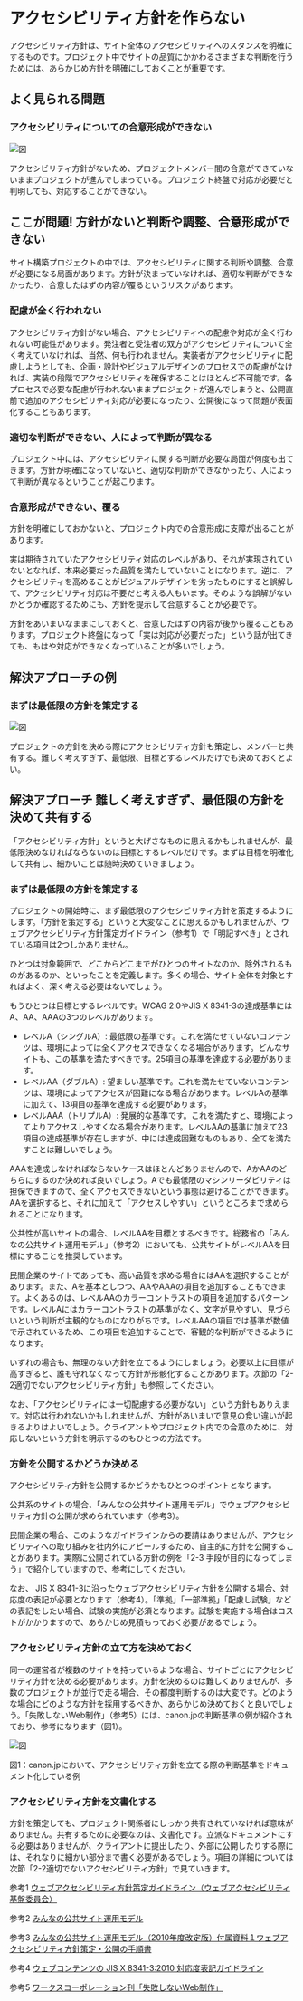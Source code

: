 # アクセシビリティ方針を作らない

アクセシビリティ方針は、サイト全体のアクセシビリティへのスタンスを明確にするものです。プロジェクト中でサイトの品質にかかわるさまざまな判断を行うためには、あらかじめ方針を明確にしておくことが重要です。

## よく見られる問題

### アクセシビリティについての合意形成ができない

![図](../img/2-1-ng01.png)

アクセシビリティ方針がないため、プロジェクトメンバー間の合意ができていないままプロジェクトが進んでしまっている。プロジェクト終盤で対応が必要だと判明しても、対応することができない。

## ここが問題! 方針がないと判断や調整、合意形成ができない

サイト構築プロジェクトの中では、アクセシビリティに関する判断や調整、合意が必要になる局面があります。方針が決まっていなければ、適切な判断ができなかったり、合意したはずの内容が覆るというリスクがあります。

### 配慮が全く行われない

アクセシビリティ方針がない場合、アクセシビリティへの配慮や対応が全く行われない可能性があります。発注者と受注者の双方がアクセシビリティについて全く考えていなければ、当然、何も行われません。実装者がアクセシビリティに配慮しようとしても、企画・設計やビジュアルデザインのプロセスでの配慮がなければ、実装の段階でアクセシビリティを確保することはほとんど不可能です。各プロセスで必要な配慮が行われないままプロジェクトが進んでしまうと、公開直前で追加のアクセシビリティ対応が必要になったり、公開後になって問題が表面化することもあります。

### 適切な判断ができない、人によって判断が異なる

プロジェクト中には、アクセシビリティに関する判断が必要な局面が何度も出てきます。方針が明確になっていないと、適切な判断ができなかったり、人によって判断が異なるということが起こります。

### 合意形成ができない、覆る

方針を明確にしておかないと、プロジェクト内での合意形成に支障が出ることがあります。

実は期待されていたアクセシビリティ対応のレベルがあり、それが実現されていないとなれば、本来必要だった品質を満たしていないことになります。逆に、アクセシビリティを高めることがビジュアルデザインを劣ったものにすると誤解して、アクセシビリティ対応は不要だと考える人もいます。そのような誤解がないかどうか確認するためにも、方針を提示して合意することが必要です。

方針をあいまいなままにしておくと、合意したはずの内容が後から覆ることもあります。プロジェクト終盤になって「実は対応が必要だった」という話が出てきても、もはや対応ができなくなっていることが多いでしょう。

## 解決アプローチの例

### まずは最低限の方針を策定する

![図](../img/2-1-ok01.png)

プロジェクトの方針を決める際にアクセシビリティ方針も策定し、メンバーと共有する。難しく考えすぎず、最低限、目標とするレベルだけでも決めておくとよい。

## 解決アプローチ 難しく考えすぎず、最低限の方針を決めて共有する

「アクセシビリティ方針」というと大げさなものに思えるかもしれませんが、最低限決めなければならないのは目標とするレベルだけです。まずは目標を明確化して共有し、細かいことは随時決めていきましょう。

### まずは最低限の方針を策定する

プロジェクトの開始時に、まず最低限のアクセシビリティ方針を策定するようにします。「方針を策定する」というと大変なことに思えるかもしれませんが、ウェブアクセシビリティ方針策定ガイドライン（参考1）で「明記すべき」とされている項目は2つしかありません。

ひとつは対象範囲で、どこからどこまでがひとつのサイトなのか、除外されるものがあるのか、といったことを定義します。多くの場合、サイト全体を対象とすればよく、深く考える必要はないでしょう。

もうひとつは目標とするレベルです。WCAG 2.0やJIS X 8341-3の達成基準にはA、AA、AAAの3つのレベルがあります。

- レベルA（シングルA）: 最低限の基準です。これを満たせていないコンテンツは、環境によっては全くアクセスできなくなる場合があります。どんなサイトも、この基準を満たすべきです。25項目の基準を達成する必要があります。
- レベルAA（ダブルA）: 望ましい基準です。これを満たせていないコンテンツは、環境によってアクセスが困難になる場合があります。レベルAの基準に加えて、13項目の基準を達成する必要があります。
- レベルAAA（トリプルA）: 発展的な基準です。これを満たすと、環境によってよりアクセスしやすくなる場合があります。レベルAAの基準に加えて23項目の達成基準が存在しますが、中には達成困難なものもあり、全てを満たすことは難しいでしょう。

AAAを達成しなければならないケースはほとんどありませんので、AかAAのどちらにするのか決めれば良いでしょう。Aでも最低限のマシンリーダビリティは担保できますので、全くアクセスできないという事態は避けることができます。AAを選択すると、それに加えて「アクセスしやすい」というところまで求められることになります。

公共性が高いサイトの場合、レベルAAを目標とするべきです。総務省の「みんなの公共サイト運用モデル」（参考2）においても、公共サイトがレベルAAを目標にすることを推奨しています。

民間企業のサイトであっても、高い品質を求める場合にはAAを選択することがあります。また、Aを基本としつつ、AAやAAAの項目を追加することもできます。よくあるのは、レベルAAのカラーコントラストの項目を追加するパターンです。レベルAにはカラーコントラストの基準がなく、文字が見やすい、見づらいという判断が主観的なものになりがちです。レベルAAの項目では基準が数値で示されているため、この項目を追加することで、客観的な判断ができるようになります。

いずれの場合も、無理のない方針を立てるようにしましょう。必要以上に目標が高すぎると、誰も守れなくなって方針が形骸化することがあります。次節の「2-2適切でないアクセシビリティ方針」も参照してください。

なお、「アクセシビリティには一切配慮する必要がない」という方針もありえます。対応は行われないかもしれませんが、方針があいまいで意見の食い違いが起きるよりはよいでしょう。クライアントやプロジェクト内での合意のために、対応しないという方針を明示するのもひとつの方法です。


### 方針を公開するかどうか決める
アクセシビリティ方針を公開するかどうかもひとつのポイントとなります。

公共系のサイトの場合、「みんなの公共サイト運用モデル」でウェブアクセシビリティ方針の公開が求められています（参考3）。

民間企業の場合、このようなガイドラインからの要請はありませんが、アクセシビリティへの取り組みを社内外にアピールするため、自主的に方針を公開することがあります。実際に公開されている方針の例を「2-3 手段が目的になってしまう」で紹介していますので、参考にしてください。

なお、 JIS X 8341-3に沿ったウェブアクセシビリティ方針を公開する場合、対応度の表記が必要となります（参考4）。「準拠」「一部準拠」「配慮し試験」などの表記をしたい場合、試験の実施が必須となります。試験を実施する場合はコストがかかりますので、あらかじめ見積もっておく必要があるでしょう。

### アクセシビリティ方針の立て方を決めておく

同一の運営者が複数のサイトを持っているような場合、サイトごとにアクセシビリティ方針を決める必要があります。方針を決めるのは難しくありませんが、多数のプロジェクトが並行で走る場合、その都度判断するのは大変です。どのような場合にどのような方針を採用するべきか、あらかじめ決めておくと良いでしょう。「失敗しないWeb制作」（参考5）には、canon.jpの判断基準の例が紹介されており、参考になります（図1）。

![図](../img/2-1-fig01.png)

図1：canon.jpにおいて、アクセシビリティ方針を立てる際の判断基準をドキュメント化している例

### アクセシビリティ方針を文書化する

方針を策定しても、プロジェクト関係者にしっかり共有されていなければ意味がありません。共有するために必要なのは、文書化です。立派なドキュメントにする必要はありませんが、クライアントに提出したり、外部に公開したりする際には、それなりに細かい部分まで書く必要があるでしょう。項目の詳細については次節「2-2適切でないアクセシビリティ方針」で見ていきます。

参考1 [ウェブアクセシビリティ方針策定ガイドライン（ウェブアクセシビリティ基盤委員会）](http://waic.jp/docs/accessibility-plan-guidelines/201308/)

参考2 [みんなの公共サイト運用モデル](http://www.soumu.go.jp/main_sosiki/joho_tsusin/w_access/index_02.html)

参考3 [みんなの公共サイト運用モデル（2010年度改定版）付属資料１ウェブアクセシビリティ方針策定・公開の手順書](http://www.soumu.go.jp/main_sosiki/joho_tsusin/w_access/pdf/index_02_03.pdf)

参考4 [ウェブコンテンツの JIS X 8341-3:2010 対応度表記ガイドライン](http://waic.jp/docs/jis2010-compliance-guidelines/)

参考5 [ワークスコーポレーション刊「失敗しないWeb制作」](https://www.wgn.co.jp/store/dat/3215/)
